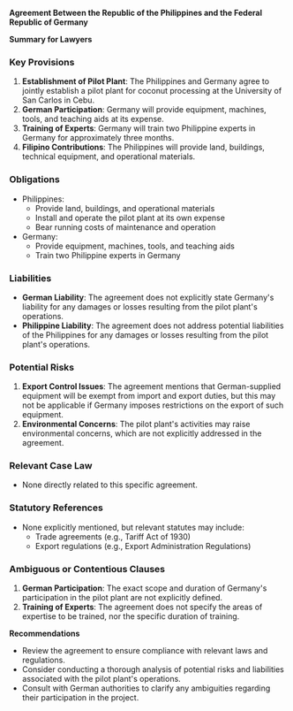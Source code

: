 **Agreement Between the Republic of the Philippines and the Federal Republic of Germany**

**Summary for Lawyers**

### Key Provisions

1. **Establishment of Pilot Plant**: The Philippines and Germany agree to jointly establish a pilot plant for coconut processing at the University of San Carlos in Cebu.
2. **German Participation**: Germany will provide equipment, machines, tools, and teaching aids at its expense.
3. **Training of Experts**: Germany will train two Philippine experts in Germany for approximately three months.
4. **Filipino Contributions**: The Philippines will provide land, buildings, technical equipment, and operational materials.

### Obligations

* Philippines:
	+ Provide land, buildings, and operational materials
	+ Install and operate the pilot plant at its own expense
	+ Bear running costs of maintenance and operation
* Germany:
	+ Provide equipment, machines, tools, and teaching aids
	+ Train two Philippine experts in Germany

### Liabilities

* **German Liability**: The agreement does not explicitly state Germany's liability for any damages or losses resulting from the pilot plant's operations.
* **Philippine Liability**: The agreement does not address potential liabilities of the Philippines for any damages or losses resulting from the pilot plant's operations.

### Potential Risks

1. **Export Control Issues**: The agreement mentions that German-supplied equipment will be exempt from import and export duties, but this may not be applicable if Germany imposes restrictions on the export of such equipment.
2. **Environmental Concerns**: The pilot plant's activities may raise environmental concerns, which are not explicitly addressed in the agreement.

### Relevant Case Law

* None directly related to this specific agreement.

### Statutory References

* None explicitly mentioned, but relevant statutes may include:
	+ Trade agreements (e.g., Tariff Act of 1930)
	+ Export regulations (e.g., Export Administration Regulations)

### Ambiguous or Contentious Clauses

1. **German Participation**: The exact scope and duration of Germany's participation in the pilot plant are not explicitly defined.
2. **Training of Experts**: The agreement does not specify the areas of expertise to be trained, nor the specific duration of training.

**Recommendations**

* Review the agreement to ensure compliance with relevant laws and regulations.
* Consider conducting a thorough analysis of potential risks and liabilities associated with the pilot plant's operations.
* Consult with German authorities to clarify any ambiguities regarding their participation in the project.